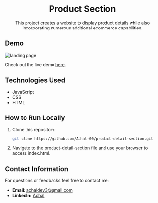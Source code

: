 <h1 align='center'>Product Section</h1>
<p align='center'>This project creates a website to display product details while also incorporating numerous additional ecommerce capabilities.</p>

## Demo

![landing page](https://github.com/Achal-00/product-detail-section/assets/106076516/6dfd6a0c-6dfd-4f7b-94f0-b8457f67eb97)


Check out the live demo [here](https://achal-00.github.io/product-detail-section/).

## Technologies Used

- JavaScript
- CSS
- HTML

## How to Run Locally

1. Clone this repository:
   ```bash
   git clone https://github.com/Achal-00/product-detail-section.git

2. Navigate to the product-detail-section file and use your browser to access index.html.

## Contact Information

For questions or feedbacks feel free to contact me:

- **Email:** achaldev3@gmail.com
- **LinkedIn:** [Achal](https://www.linkedin.com/in/achal-ab39652b4/)
